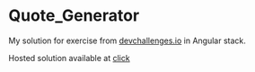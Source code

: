 # Quote_Generator
My solution for exercise from [devchallenges.io](https://devchallenges.io/challenges/8Y3J4ucAMQpSnYTwwWW8) in Angular stack.

Hosted solution available at [click](https://mateuszfranke.github.io/quote_generator)
